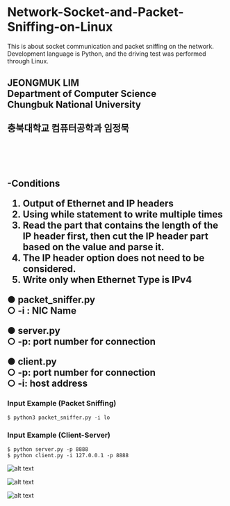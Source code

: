 # Network-Socket-and-Packet-Sniffing-on-Linux

This is about socket communication and packet sniffing on the network. Development language is Python, and the driving test was performed through Linux.

<h2>JEONGMUK LIM <br>
Department of Computer Science<br>
Chungbuk National University<br>
<br>
충북대학교 컴퓨터공학과 임정묵<h2><br>

 <br>
 
-Conditions <br>

1) Output of Ethernet and IP headers <br>
2) Using while statement to write multiple times <br>
3) Read the part that contains the length of the IP header first, then cut the IP header part based on the value and parse it. <br>
4) The IP header option does not need to be considered. <br>
5) Write only when Ethernet Type is IPv4 <br>

● packet_sniffer.py <br>
○ -i : NIC Name <br>

● server.py <br>
○ -p: port number for connection <br>

● client.py <br>
○ -p: port number for connection <br>
○ -i:  host address <br>


### Input Example (Packet Sniffing)
	$ python3 packet_sniffer.py -i lo
	
### Input Example (Client-Server)
	$ python server.py -p 8888
	$ python client.py -i 127.0.0.1 -p 8888
  
  
![alt text](https://github.com/mook6688/jeongmoogy/blob/master/6%EC%A3%BC%EC%B0%A8%EA%B3%BC%EC%A0%9C/result.PNG)

![alt text](https://github.com/mook6688/jeongmoogy/blob/master/6%EC%A3%BC%EC%B0%A8%EA%B3%BC%EC%A0%9C/result.PNG)

![alt text](https://github.com/mook6688/jeongmoogy/blob/master/6%EC%A3%BC%EC%B0%A8%EA%B3%BC%EC%A0%9C/result.PNG)


